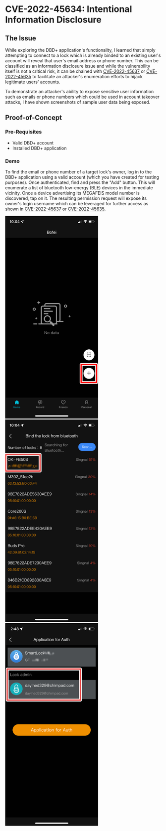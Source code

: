 # CVE-2022-45634: Intentional Information Disclosure

## The Issue

While exploring the DBD+ application's functionality, I learned that simply attempting to connect to a lock which is already binded to an existing user's account will reveal that user's email address or phone number. This can be classified as an information disclosure issue and while the vulnerability itself is not a critical risk, it can be chained with [CVE-2022-45637](/CVE-2022-45637) or [CVE-2022-45635](/CVE-2022-45635) to facilitate an attacker's enumeration efforts to hijack legitimate users' accounts. 

To demonstrate an attacker's ability to expose sensitive user information such as emails or phone numbers which could be used in account takeover attacks, I have shown screenshots of sample user data being exposed.

## Proof-of-Concept

### Pre-Requisites
- Valid DBD+ account
- Installed DBD+ application

### Demo
To find the email or phone number of a target lock's owner, log in to the DBD+ application using a valid account (which you have created for testing purposes). Once authenticated, find and press the "Add" button. This will enumerate a list of bluetooth low-energy (BLE) devices in the immediate vicinity. Once a device advertising its MEGAFEIS model number is discovered, tap on it. The resulting permission request will expose its owner's login username which can be leveraged for further access as shown in [CVE-2022-45637](/CVE-2022-45637) or [CVE-2022-45635](/CVE-2022-45635). 


<img alt="DBD+ App Main Screen" src="../screenshots/dbd_app_main_screen.png" width="300"><img alt="DBD+ App Discovery Screen" src="../screenshots/dbd_app_discovery_screen.png" width="300"><img alt="DBD+ App Permission Request Screen" src="../screenshots/request_permission_screen.png" width="300">
